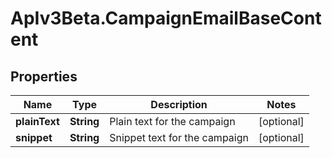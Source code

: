 # ApIv3Beta.CampaignEmailBaseContent

## Properties

Name | Type | Description | Notes
------------ | ------------- | ------------- | -------------
**plainText** | **String** | Plain text for the campaign | [optional] 
**snippet** | **String** | Snippet text for the campaign | [optional] 



